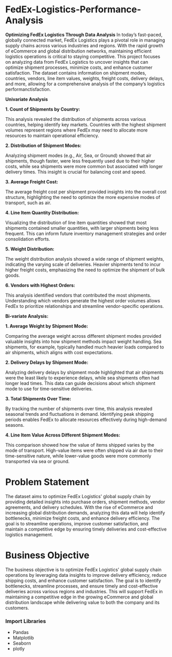 # FedEx-Logistics-Performance-Analysis

**Optimizing FedEx Logistics Through Data Analysis**
In today’s fast-paced, globally connected market, FedEx Logistics plays a pivotal role in managing supply chains across various industries and regions. With the rapid growth of eCommerce and global distribution networks, maintaining efficient logistics operations is critical to staying competitive. This project focuses on analyzing data from FedEx Logistics to uncover insights that can optimize shipment processes, minimize costs, and enhance customer satisfaction. The dataset contains information on shipment modes, countries, vendors, line item values, weights, freight costs, delivery delays, and more, allowing for a comprehensive analysis of the company’s logistics performanctisfaction.

**Univariate Analysis**

**1. Count of Shipments by Country:**

This analysis revealed the distribution of shipments across various countries, helping identify key markets. Countries with the highest shipment volumes represent regions where FedEx may need to allocate more resources to maintain operational efficiency.

**2. Distribution of Shipment Modes:**

Analyzing shipment modes (e.g., Air, Sea, or Ground) showed that air shipments, though faster, were less frequently used due to their higher costs, while sea shipments were more common but associated with longer delivery times. This insight is crucial for balancing cost and speed.

**3. Average Freight Cost:**

The average freight cost per shipment provided insights into the overall cost structure, highlighting the need to optimize the more expensive modes of transport, such as air.

**4. Line Item Quantity Distribution:**

Visualizing the distribution of line item quantities showed that most shipments contained smaller quantities, with larger shipments being less frequent. This can inform future inventory management strategies and order consolidation efforts.

**5. Weight Distribution:**

The weight distribution analysis showed a wide range of shipment weights, indicating the varying scale of deliveries. Heavier shipments tend to incur higher freight costs, emphasizing the need to optimize the shipment of bulk goods.

**6. Vendors with Highest Orders:**

This analysis identified vendors that contributed the most shipments. Understanding which vendors generate the highest order volumes allows FedEx to prioritize relationships and streamline vendor-specific operations.

**Bi-variate Analysis:**

**1. Average Weight by Shipment Mode:**

Comparing the average weight across different shipment modes provided valuable insights into how shipment methods impact weight handling. Sea shipments, for example, typically handled much heavier loads compared to air shipments, which aligns with cost expectations.

**2. Delivery Delays by Shipment Mode:**

Analyzing delivery delays by shipment mode highlighted that air shipments were the least likely to experience delays, while sea shipments often had longer lead times. This data can guide decisions about which shipment mode to use for time-sensitive deliveries.

**3. Total Shipments Over Time:**

By tracking the number of shipments over time, this analysis revealed seasonal trends and fluctuations in demand. Identifying peak shipping periods enables FedEx to allocate resources effectively during high-demand seasons.

**4. Line Item Value Across Different Shipment Modes:**

This comparison showed how the value of items shipped varies by the mode of transport. High-value items were often shipped via air due to their time-sensitive nature, while lower-value goods were more commonly transported via sea or ground.

# **Problem Statement**

The dataset aims to optimize FedEx Logistics' global supply chain by providing detailed insights into purchase orders, shipment methods, vendor agreements, and delivery schedules. With the rise of eCommerce and increasing global distribution demands, analyzing this data will help identify bottlenecks, minimize freight costs, and enhance delivery efficiency. The goal is to streamline operations, improve customer satisfaction, and maintain a competitive edge by ensuring timely deliveries and cost-effective logistics management.

# **Business Objective**

The business objective is to optimize FedEx Logistics' global supply chain operations by leveraging data insights to improve delivery efficiency, reduce shipping costs, and enhance customer satisfaction. The goal is to identify bottlenecks, streamline processes, and ensure timely and cost-effective deliveries across various regions and industries. This will support FedEx in maintaining a competitive edge in the growing eCommerce and global distribution landscape while delivering value to both the company and its customers.

### Import Libraries

*   Pandas
*   Matplotlib
*   Seaborn
*   plotly
